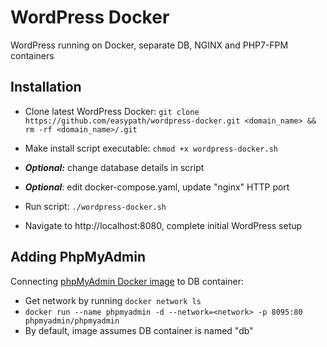 # WordPress Docker
WordPress running on Docker, separate DB, NGINX and PHP7-FPM containers

## Installation
- Clone latest WordPress Docker: 
`git clone https://github.com/easypath/wordpress-docker.git <domain_name> && rm -rf <domain_name>/.git`

- Make install script executable:
`chmod +x wordpress-docker.sh`

- ***Optional:*** change database details in script

- ***Optional***: edit docker-compose.yaml, update "nginx" HTTP port

- Run script:
`./wordpress-docker.sh`

- Navigate to http://localhost:8080, complete initial WordPress setup

## Adding PhpMyAdmin
Connecting [phpMyAdmin Docker image](https://hub.docker.com/r/phpmyadmin/phpmyadmin) to DB container:
  - Get network by running `docker network ls`
  - `docker run --name phpmyadmin -d --network=<network> -p 8095:80 phpmyadmin/phpmyadmin`
  - By default, image assumes DB container is named "db"
